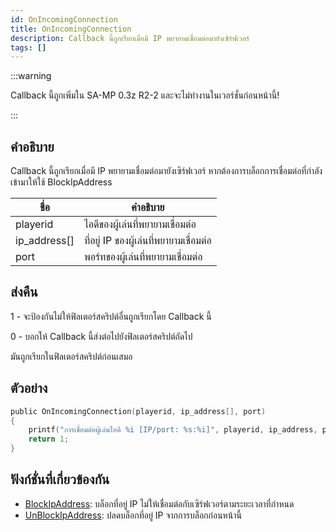 ```yaml
---
id: OnIncomingConnection
title: OnIncomingConnection
description: Callback นี้ถูกเรียกเมื่อมี IP พยายามเชื่อมต่อมายังเซิร์ฟเวอร์
tags: []
---
```


:::warning

Callback นี้ถูกเพิ่มใน SA-MP 0.3z R2-2 และจะไม่ทำงานในเวอร์ชั่นก่อนหน้านี้!

:::

## คำอธิบาย

Callback นี้ถูกเรียกเมื่อมี IP พยายามเชื่อมต่อมายังเซิร์ฟเวอร์ หากต้องการบล็อกการเชื่อมต่อที่กำลังเข้ามาให้ใช้ BlockIpAddress

| ชื่อ           | คำอธิบาย                                            |
| ------------ | -------------------------------------------------- |
| playerid     | ไอดีของผู้เล่นที่พยายามเชื่อมต่อ                           |
| ip_address[] | ที่อยู่ IP ของผู้เล่นที่พยายามเชื่อมต่อ                        |
| port         | พอร์ทของผู้เล่นที่พยายามเชื่อมต่อ                           |

## ส่งคืน

1 - จะป้องกันไม่ให้ฟิลเตอร์สคริปต์อื่นถูกเรียกโดย Callback นี้

0 - บอกให้ Callback นี้ส่งต่อไปยังฟิลเตอร์สคริปต์ถัดไป

มันถูกเรียกในฟิลเตอร์สคริปต์ก่อนเสมอ

## ตัวอย่าง

```c
public OnIncomingConnection(playerid, ip_address[], port)
{
    printf("การเชื่อมต่อผู้เล่นไอดี %i [IP/port: %s:%i]", playerid, ip_address, port);
    return 1;
}
```

## ฟังก์ชั่นที่เกี่ยวข้องกัน

- [BlockIpAddress](../../scripting/functions/BlockIpAddress.md): บล็อกที่อยู่ IP ไม่ให้เชื่อมต่อกับเซิร์ฟเวอร์ตามระยะเวลาที่กำหนด
- [UnBlockIpAddress](../../scripting/functions/UnBlockIpAddress.md): ปลดบล็อกที่อยู่ IP จากการบล็อกก่อนหน้านี้
